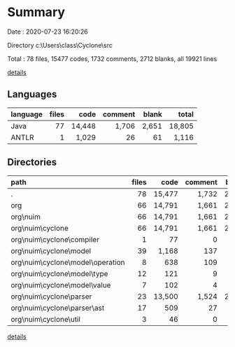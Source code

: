 # Summary

Date : 2020-07-23 16:20:26

Directory c:\Users\class\Cyclone\src

Total : 78 files,  15477 codes, 1732 comments, 2712 blanks, all 19921 lines

[details](details.md)

## Languages
| language | files | code | comment | blank | total |
| :--- | ---: | ---: | ---: | ---: | ---: |
| Java | 77 | 14,448 | 1,706 | 2,651 | 18,805 |
| ANTLR | 1 | 1,029 | 26 | 61 | 1,116 |

## Directories
| path | files | code | comment | blank | total |
| :--- | ---: | ---: | ---: | ---: | ---: |
| . | 78 | 15,477 | 1,732 | 2,712 | 19,921 |
| org | 66 | 14,791 | 1,661 | 2,588 | 19,040 |
| org\nuim | 66 | 14,791 | 1,661 | 2,588 | 19,040 |
| org\nuim\cyclone | 66 | 14,791 | 1,661 | 2,588 | 19,040 |
| org\nuim\cyclone\compiler | 1 | 77 | 0 | 16 | 93 |
| org\nuim\cyclone\model | 39 | 1,168 | 137 | 322 | 1,627 |
| org\nuim\cyclone\model\operation | 8 | 638 | 109 | 168 | 915 |
| org\nuim\cyclone\model\type | 12 | 121 | 9 | 41 | 171 |
| org\nuim\cyclone\model\value | 7 | 102 | 4 | 37 | 143 |
| org\nuim\cyclone\parser | 23 | 13,500 | 1,524 | 2,236 | 17,260 |
| org\nuim\cyclone\parser\ast | 17 | 509 | 27 | 125 | 661 |
| org\nuim\cyclone\util | 3 | 46 | 0 | 14 | 60 |

[details](details.md)